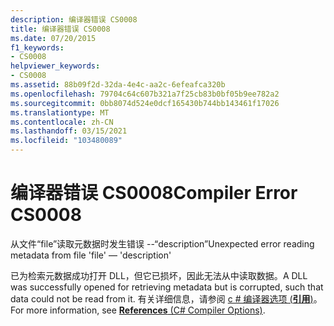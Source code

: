 ```yaml
---
description: 编译器错误 CS0008
title: 编译器错误 CS0008
ms.date: 07/20/2015
f1_keywords:
- CS0008
helpviewer_keywords:
- CS0008
ms.assetid: 88b09f2d-32da-4e4c-aa2c-6efeafca320b
ms.openlocfilehash: 79704c64c607b321a7f25cb83b0bf05b9ee782a2
ms.sourcegitcommit: 0bb8074d524e0dcf165430b744bb143461f17026
ms.translationtype: MT
ms.contentlocale: zh-CN
ms.lasthandoff: 03/15/2021
ms.locfileid: "103480089"
---
```

# <a name="compiler-error-cs0008"></a><span data-ttu-id="1fb6f-103">编译器错误 CS0008</span><span class="sxs-lookup"><span data-stu-id="1fb6f-103">Compiler Error CS0008</span></span>

<span data-ttu-id="1fb6f-104">从文件“file”读取元数据时发生错误 --“description”</span><span class="sxs-lookup"><span data-stu-id="1fb6f-104">Unexpected error reading metadata from file 'file' — 'description'</span></span>  
  
 <span data-ttu-id="1fb6f-105">已为检索元数据成功打开 DLL，但它已损坏，因此无法从中读取数据。</span><span class="sxs-lookup"><span data-stu-id="1fb6f-105">A DLL was successfully opened for retrieving metadata but is corrupted, such that data could not be read from it.</span></span> <span data-ttu-id="1fb6f-106">有关详细信息，请参阅 [c # 编译器选项 (**引用**)](../language-reference/compiler-options/inputs.md#references)。</span><span class="sxs-lookup"><span data-stu-id="1fb6f-106">For more information, see [**References** (C# Compiler Options)](../language-reference/compiler-options/inputs.md#references).</span></span>
